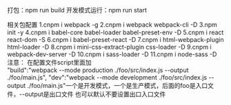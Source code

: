 打包：npm run build
开发模式运行：npm run start

相关包配置
1.cnpm i webpack -g
2.cnpm i webpack webpack-cli -D
3.npm init -y
4.cnpm i babel-core babel-loader babel-preset-env -D
5.cnpm i react react-dom -S
6.cnpm i babel-preset-react -D
7.cnpm i html-webpack-plugin html-loader -D
8.cnpm i mini-css-extract-plugin css-loader -D
9.cnpm i webpack-dev-server -D
10.cnpm i sass-loader -D
11.cnpm i node-sass -D
注意：
    在配置文件script里面加   
		"build":"webpack --mode production ./foo/src/index.js --output ./foo/main.js",
		"dev":"webpack --mode development ./foo/src/index.js --output ./foo/main.js"一个是开发模式，一个是生产模式，后面的foo是入口文件，--output是出口文件
	也可以默认不要设置出口入口文件
   
